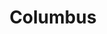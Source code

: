 ---
title: Columbus
crosslinks:
- columbuscirclejerk
- youtubefactsbot
- autotldr
- u_imguralbumbot
- exmuslim
- columbusclassifieds
- IAmA
- BlueJackets
- Ohio
- dating
- OSU
- The_Donald
- TheMassive
- Roadcam
- ColumbusPhotography
- youtubot
- todayilearned
- cincinnati
- metric_units
- socialwork
---